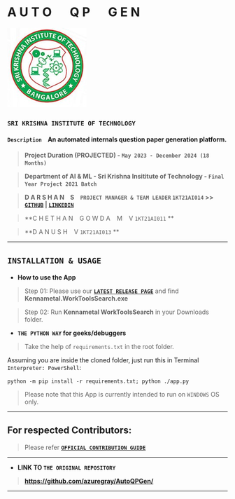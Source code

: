 # **A U T O &emsp; Q P &emsp; G E N**

![SKIT Emblem](https://raw.githubusercontent.com/azuregray/AutoQPGen/main/Assets/SKIT_Emblem.jpg)
### **`SRI KRISHNA INSTITUTE OF TECHNOLOGY`**

#### `Description` &ensp; An automated internals question paper generation platform.

> **Project Duration (PROJECTED) - `May 2023 - December 2024 (18 Months)`**

> **Department of AI & ML - Sri Krishna Insititute of Technology - `Final Year Project 2021 Batch`**

> **D A R S H A N &ensp; S &ensp; `PROJECT MANAGER & TEAM LEADER` `1KT21AI014` >> [**`GITHUB`**](https://github.com/azuregray/) | [**`LINKEDIN`**](https://linkedin.com/in/arcticblue)**

> **C H E T H A N &ensp; G O W D A &ensp; M &ensp; V `1KT21AI011` **

> **D A N U S H &ensp; V `1KT21AI013` **

---
## **`INSTALLATION & USAGE`**
- **How to use the App**
> Step 01: Please use our [**`LATEST RELEASE PAGE`**](https://github.com/azuregray/KMTL-WorkToolsSearch/releases/latest) and find **Kennametal.WorkToolsSearch.exe**

> Step 02: Run **Kennametal WorkToolsSearch** in your Downloads folder.


- **`THE PYTHON WAY` for geeks/debuggers**

> Take the help of `requirements.txt` in the root folder.

Assuming you are inside the cloned folder, just run this in Terminal `Interpreter: PowerShell`:
```
python -m pip install -r requirements.txt; python ./app.py
```

> Please note that this App is currently intended to run on `WINDOWS` OS only.
---
## **For respected Contributors:**
> Please refer [**`OFFICIAL CONTRIBUTION GUIDE`**](https://docs.github.com/en/get-started/exploring-projects-on-github/contributing-to-a-project)
---
- **LINK TO `THE ORIGINAL REPOSITORY`**

> **https://github.com/azuregray/AutoQPGen/**

---
